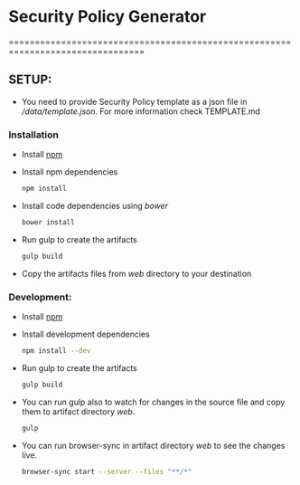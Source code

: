 # Security Policy Generator
================================================================================

## SETUP:
  * You need to provide Security Policy template as a json file in */data/template.json*.
    For more information check TEMPLATE.md 
    
### Installation
  * Install [npm](https://www.npmjs.com/get-npm)
  * Install npm dependencies

    ```bash
    npm install
    ```
  * Install code dependencies using *bower*
    ```bash
    bower install
    ```
  * Run gulp to create the artifacts
    ```bash
    gulp build
    ```
  * Copy the artifacts files from *web* directory to your destination
    

### Development:
  * Install [npm](https://www.npmjs.com/get-npm)
  * Install development dependencies

    ```bash
    npm install --dev
    ```
  * Run gulp to create the artifacts
    ```bash
    gulp build
    ```
  * You can run gulp also to watch for changes in the source file and copy them to
    artifact directory *web*.
    ```bash
    gulp
    ```
  * You can run browser-sync in artifact directory *web* to see the changes live.
    ```bash
    browser-sync start --server --files "**/*"
    ```
